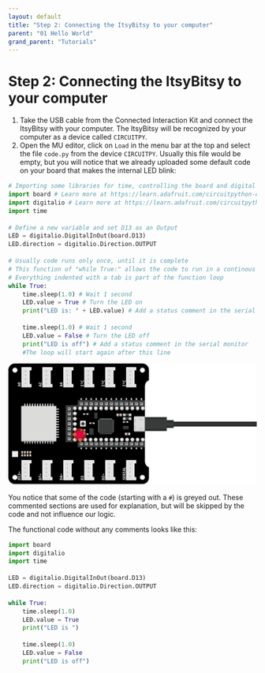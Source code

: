 ```yaml
---
layout: default
title: "Step 2: Connecting the ItsyBitsy to your computer"
parent: "01 Hello World"
grand_parent: "Tutorials"
---
```


# Step 2: Connecting the ItsyBitsy to your computer
1. Take the USB cable from the Connected Interaction Kit and connect the ItsyBitsy with your computer. The ItsyBitsy will be recognized by your computer as a device called `CIRCUITPY`.
2. Open the MU editor, click on `Load` in the menu bar at the top and  select the file `code.py` from the device `CIRCUITPY`. Usually this file would be empty, but you will notice that we already uploaded some default code on your board that makes the internal LED blink:

```python
# Importing some libraries for time, controlling the board and digital input/outputs
import board # Learn more at https://learn.adafruit.com/circuitpython-essentials/circuitpython-pins-and-modules
import digitalio # Learn more at https://learn.adafruit.com/circuitpython-essentials/circuitpython-digital-in-out
import time

# Define a new variable and set D13 as an Output
LED = digitalio.DigitalInOut(board.D13)
LED.direction = digitalio.Direction.OUTPUT

# Usually code runs only once, until it is complete
# This function of "while True:" allows the code to run in a continous loop
# Everything indented with a tab is part of the function loop
while True:
	time.sleep(1.0) # Wait 1 second
	LED.value = True # Turn the LED on
	print("LED is: " + LED.value) # Add a status comment in the serial monitor
	
	time.sleep(1.0) # Wait 1 second
	LED.value = False # Turn the LED off
	print("LED is off") # Add a status comment in the serial monitor
	#The loop will start again after this line

```

![The small internal LED will blink with our provided code](assets/03-Blinking.png)

You notice that some of the code (starting with a `#`) is greyed out. These commented sections are used for explanation, but will be skipped by the code and not influence our logic. 

The functional code without any comments looks like this:

```python
import board
import digitalio
import time 

LED = digitalio.DigitalInOut(board.D13)
LED.direction = digitalio.Direction.OUTPUT

while True:
    time.sleep(1.0)
    LED.value = True
    print("LED is ")
    
    time.sleep(1.0)
    LED.value = False
    print("LED is off")

```